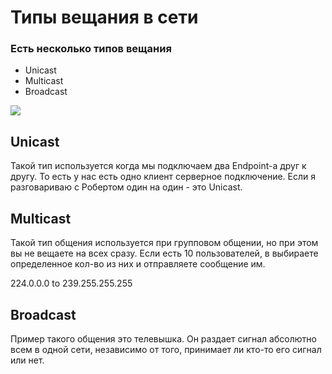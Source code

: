 # Типы вещания в сети 

### Есть несколько типов вещания
- Unicast 
- Multicast 
- Broadcast 

![](https://castr.com/blog/wp-content/uploads/2023/05/Unicast-vs-Multicast-vs-Broadcast-1-scaled.jpg)

## Unicast 

Такой тип используется когда мы подключаем 
два Endpoint-а друг к другу. То есть у нас есть 
одно клиент серверное подключение. Если я разговариваю
с Робертом один на один - это Unicast. 

## Multicast 

Такой тип общения используется при групповом общении, но при этом 
вы не вещаете на всех сразу. Если есть 10 пользователей, в выбираете определенное
кол-во из них и отправляете сообщение им.

224.0.0.0 to 239.255.255.255


## Broadcast 

Пример такого общения это телевышка. Он раздает сигнал абсолютно всем в одной 
сети, независимо от того, принимает ли кто-то его сигнал или нет. 



